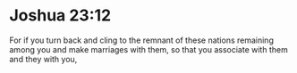 # Joshua 23:12

For if you turn back and cling to the remnant of these nations remaining among you and make marriages with them, so that you associate with them and they with you,
